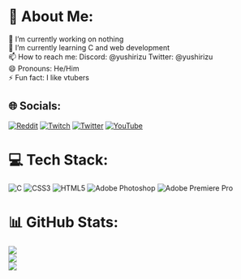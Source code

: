 # 💫 About Me:
🔭 I’m currently working on nothing<br>🌱 I’m currently learning C and web development<br>📫 How to reach me: Discord: @yushirizu Twitter: @yushirizu<br>😄 Pronouns: He/Him<br>⚡ Fun fact: I like vtubers


## 🌐 Socials:
[![Reddit](https://img.shields.io/badge/Reddit-%23FF4500.svg?logo=Reddit&logoColor=white)](https://reddit.com/user/Yushirizuu) [![Twitch](https://img.shields.io/badge/Twitch-%239146FF.svg?logo=Twitch&logoColor=white)](https://twitch.tv/Yushirizu) [![Twitter](https://img.shields.io/badge/Twitter-%231DA1F2.svg?logo=Twitter&logoColor=white)](https://twitter.com/@Yushirizu) [![YouTube](https://img.shields.io/badge/YouTube-%23FF0000.svg?logo=YouTube&logoColor=white)](https://youtube.com/@UCYvRsVY5H4342lkc7Ae6AGA) 

# 💻 Tech Stack:
![C](https://img.shields.io/badge/c-%2300599C.svg?style=for-the-badge&logo=c&logoColor=white) ![CSS3](https://img.shields.io/badge/css3-%231572B6.svg?style=for-the-badge&logo=css3&logoColor=white) ![HTML5](https://img.shields.io/badge/html5-%23E34F26.svg?style=for-the-badge&logo=html5&logoColor=white) ![Adobe Photoshop](https://img.shields.io/badge/adobephotoshop-%2331A8FF.svg?style=for-the-badge&logo=adobephotoshop&logoColor=white) ![Adobe Premiere Pro](https://img.shields.io/badge/Adobe%20Premiere%20Pro-9999FF.svg?style=for-the-badge&logo=Adobe%20Premiere%20Pro&logoColor=white)
# 📊 GitHub Stats:
![](https://github-readme-stats.vercel.app/api?username=Yushirizu&theme=dark&hide_border=false&include_all_commits=false&count_private=false)<br/>
![](https://github-readme-streak-stats.herokuapp.com/?user=Yushirizu&theme=dark&hide_border=false)<br/>
![](https://github-readme-stats.vercel.app/api/top-langs/?username=Yushirizu&theme=dark&hide_border=false&include_all_commits=false&count_private=false&layout=compact)
